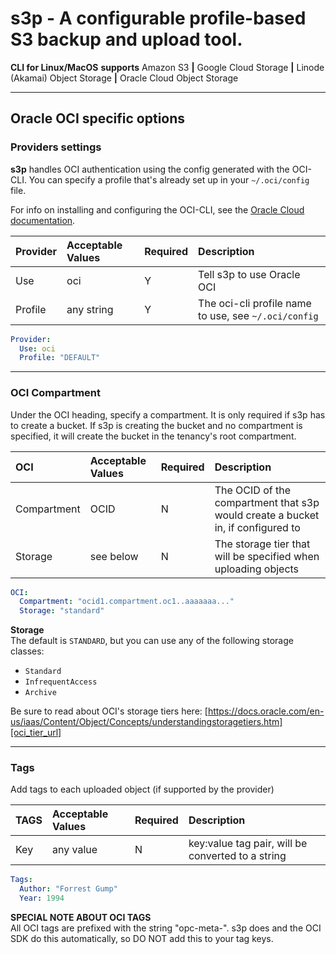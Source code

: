 # s3p - A configurable profile-based S3 backup and upload tool.

**CLI for Linux/MacOS**  **supports** Amazon S3 **|** Google Cloud Storage **|** Linode (Akamai) Object Storage
**|** Oracle Cloud Object Storage

---

## Oracle OCI specific options

### Providers settings

**s3p** handles OCI authentication using the config generated with the OCI-CLI. You can specify a profile that's
already set up in your `~/.oci/config` file.

For info on installing and configuring the OCI-CLI, see the [Oracle Cloud documentation][oci_cli_url].

| Provider | Acceptable Values | Required | Description                                          |
|:---------|:------------------|:---------|:-----------------------------------------------------|
| Use      | oci               | Y        | Tell s3p to use Oracle OCI                           |
| Profile  | any string        | Y        | The oci-cli profile name to use, see `~/.oci/config` |

```yaml
Provider:
  Use: oci
  Profile: "DEFAULT"
```

---

### OCI Compartment

Under the OCI heading, specify a compartment. It is only required if s3p has to create a bucket. If s3p is
creating the bucket and no compartment is specified, it will create the bucket in the tenancy's root compartment.

| OCI         | Acceptable Values | Required | Description                                                                     |
|:------------|:------------------|:---------|:--------------------------------------------------------------------------------|
| Compartment | OCID              | N        | The OCID of the compartment that s3p would create a bucket in, if configured to |
| Storage     | see below         | N        | The storage tier that will be specified when uploading objects                  |

```yaml
OCI:
  Compartment: "ocid1.compartment.oc1..aaaaaaa..."
  Storage: "standard"
```

**Storage** <br/>
The default is `STANDARD`, but you can use any of the following storage classes:

- `Standard`
- `InfrequentAccess`
- `Archive`

Be sure to read about OCI's storage tiers
here: [https://docs.oracle.com/en-us/iaas/Content/Object/Concepts/understandingstoragetiers.htm][oci_tier_url]

---

### **Tags**

Add tags to each uploaded object (if supported by the provider)

| TAGS | Acceptable Values | Required | Description                                       |
|:-----|:------------------|:---------|:--------------------------------------------------|
| Key  | any value         | N        | key:value tag pair, will be converted to a string |

```yaml
Tags:
  Author: "Forrest Gump"
  Year: 1994
```

**SPECIAL NOTE ABOUT OCI TAGS**<br/>
All OCI tags are prefixed with the string "opc-meta-". s3p does and the OCI SDK do this automatically, so DO NOT
add this to your tag keys.


[oci_tier_url]: https://docs.oracle.com/en-us/iaas/Content/Object/Concepts/understandingstoragetiers.htm

[oci_cli_url]: https://docs.oracle.com/en-us/iaas/Content/API/SDKDocs/cliinstall.htm#InstallingCLI__macos_homebrew